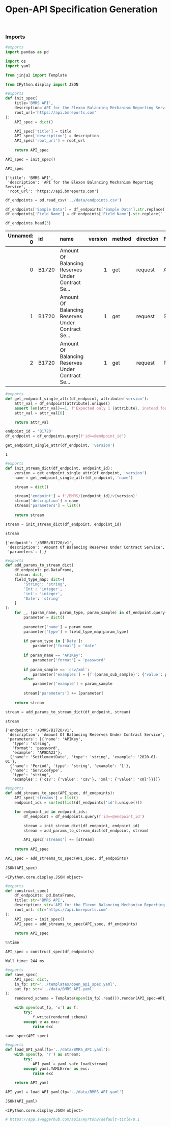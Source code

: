 # Open-API Specification Generation



<br>

### Imports

```python
#exports
import pandas as pd

import os
import yaml

from jinja2 import Template
```

```python
from IPython.display import JSON
```

```python
#exports
def init_spec(
    title='BMRS API',
    description='API for the Elexon Balancing Mechanism Reporting Service',
    root_url='https://api.bmreports.com'
):
    API_spec = dict()

    API_spec['title'] = title
    API_spec['description'] = description
    API_spec['root_url'] = root_url
    
    return API_spec
```

```python
API_spec = init_spec()

API_spec
```




    {'title': 'BMRS API',
     'description': 'API for the Elexon Balancing Mechanism Reporting Service',
     'root_url': 'https://api.bmreports.com'}



```python
df_endpoints = pd.read_csv('../data/endpoints.csv')

df_endpoints['Sample Data'] = df_endpoints['Sample Data'].str.replace('01/01/2020', '2020-01-01').str.replace('02/01/2020', '2020-01-02')
df_endpoints['Field Name'] = df_endpoints['Field Name'].str.replace(' ', '')

df_endpoints.head(3)
```




|   Unnamed: 0 | id    | name                                              |   version | method   | direction   | Field Name     | Field Type   |   Remarks | Mandatory   | Format     | Sample Data   |
|-------------:|:------|:--------------------------------------------------|----------:|:---------|:------------|:---------------|:-------------|----------:|:------------|:-----------|:--------------|
|            0 | B1720 | Amount Of Balancing Reserves Under Contract Se... |         1 | get      | request     | APIKey         | String       |       nan | Yes         | nan        | AP8DA23       |
|            1 | B1720 | Amount Of Balancing Reserves Under Contract Se... |         1 | get      | request     | SettlementDate | String       |       nan | Yes         | YYYY-MM-DD | 2020-01-01    |
|            2 | B1720 | Amount Of Balancing Reserves Under Contract Se... |         1 | get      | request     | Period         | String       |       nan | Yes         | */1-50     | 1             |</div>



```python
#exports
def get_endpoint_single_attr(df_endpoint, attribute='version'):
    attr_val = df_endpoint[attribute].unique()
    assert len(attr_val)==1, f'Expected only 1 {attribute}, instead found {len(attr_val)}'
    attr_val = attr_val[0]

    return attr_val
```

```python
endpoint_id = 'B1720'
df_endpoint = df_endpoints.query(f'id==@endpoint_id')

get_endpoint_single_attr(df_endpoint, 'version')
```




    1



```python
#exports
def init_stream_dict(df_endpoint, endpoint_id):
    version = get_endpoint_single_attr(df_endpoint, 'version')
    name = get_endpoint_single_attr(df_endpoint, 'name')

    stream = dict()

    stream['endpoint'] = f'/BMRS/{endpoint_id}/v{version}'
    stream['description'] = name
    stream['parameters'] = list()
    
    return stream
```

```python
stream = init_stream_dict(df_endpoint, endpoint_id)

stream
```




    {'endpoint': '/BMRS/B1720/v1',
     'description': 'Amount Of Balancing Reserves Under Contract Service',
     'parameters': []}



```python
#exports
def add_params_to_stream_dict(
    df_endpoint: pd.DataFrame, 
    stream: dict,
    field_type_map: dict={
        'String': 'string',
        'Int': 'integer',
        'int': 'integer',
        'Date': 'string'
    }
):
    for _, (param_name, param_type, param_sample) in df_endpoint.query('direction=="request"')[['Field Name', 'Field Type', 'Sample Data']].iterrows():               
        parameter = dict()
        
        parameter['name'] = param_name
        parameter['type'] = field_type_map[param_type]
        
        if param_type in ['Date']:
            parameter['format'] = 'date'
        
        if param_name == 'APIKey':
            parameter['format'] = 'password'
        
        if param_sample == 'csv/xml':
            parameter['examples'] = {f'{param_sub_sample}': {'value': param_sub_sample} for param_sub_sample in param_sample.split('/')}
        else:
            parameter['example'] = param_sample
        
        stream['parameters'] += [parameter]
        
    return stream
```

```python
stream = add_params_to_stream_dict(df_endpoint, stream)

stream
```




    {'endpoint': '/BMRS/B1720/v1',
     'description': 'Amount Of Balancing Reserves Under Contract Service',
     'parameters': [{'name': 'APIKey',
       'type': 'string',
       'format': 'password',
       'example': 'AP8DA23'},
      {'name': 'SettlementDate', 'type': 'string', 'example': '2020-01-01'},
      {'name': 'Period', 'type': 'string', 'example': '1'},
      {'name': 'ServiceType',
       'type': 'string',
       'examples': {'csv': {'value': 'csv'}, 'xml': {'value': 'xml'}}}]}



```python
#exports
def add_streams_to_spec(API_spec, df_endpoints):
    API_spec['streams'] = list()
    endpoint_ids = sorted(list(df_endpoints['id'].unique()))

    for endpoint_id in endpoint_ids:
        df_endpoint = df_endpoints.query(f'id==@endpoint_id')

        stream = init_stream_dict(df_endpoint, endpoint_id)
        stream = add_params_to_stream_dict(df_endpoint, stream)

        API_spec['streams'] += [stream]
        
    return API_spec
```

```python
API_spec = add_streams_to_spec(API_spec, df_endpoints)
        
JSON(API_spec)
```




    <IPython.core.display.JSON object>



```python
#exports
def construct_spec(
    df_endpoints: pd.DataFrame,
    title: str='BMRS API',
    description: str='API for the Elexon Balancing Mechanism Reporting Service',
    root_url: str='https://api.bmreports.com'
):
    API_spec = init_spec()
    API_spec = add_streams_to_spec(API_spec, df_endpoints)
    
    return API_spec
```

```python
%%time

API_spec = construct_spec(df_endpoints)
```

    Wall time: 244 ms
    

```python
#exports
def save_spec(
    API_spec: dict,
    in_fp: str='../templates/open_api_spec.yaml',
    out_fp: str='../data/BMRS_API.yaml'
):
    rendered_schema = Template(open(in_fp).read()).render(API_spec=API_spec)

    with open(out_fp, 'w') as f:
        try:
            f.write(rendered_schema)
        except e as exc:
            raise exc
```

```python
save_spec(API_spec)
```

```python
#exports
def load_API_yaml(fp='../data/BMRS_API.yaml'):
    with open(fp, 'r') as stream:
        try:
            API_yaml = yaml.safe_load(stream)
        except yaml.YAMLError as exc:
            raise exc
            
    return API_yaml
```

```python
API_yaml = load_API_yaml(fp='../data/BMRS_API.yaml')

JSON(API_yaml)
```




    <IPython.core.display.JSON object>



```python
# https://app.swaggerhub.com/apis/AyrtonB/default-title/0.1
```
